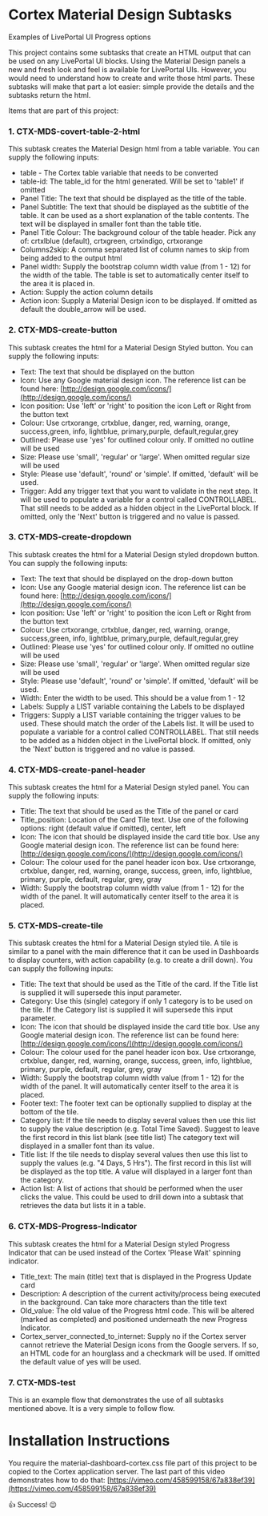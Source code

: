 # Cortex Material Design Subtasks
Examples of LivePortal UI Progress options

This project contains some subtasks that create an HTML output that can be used on any LivePortal UI blocks.
Using the Material Design panels a new and fresh look and feel is available for LivePortal UIs.
However, you would need to understand how to create and write those html parts.
These subtasks will make that part a lot easier: simple provide the details and the subtasks return the html.

Items that are part of this project:

### 1. CTX-MDS-covert-table-2-html
This subtask creates the Material Design html from a table variable. You can supply the following inputs:

- table - The Cortex table variable that needs to be converted
- table-id: The table_id for the html generated. Will be set to 'table1' if omitted
- Panel Title: The text that should be displayed as the title of the table.
- Panel Subtitle: The text that should be displayed as the subtitle of the table.
                  It can be used as a short explanation of the table contents.
                  The text will be displayed in smaller font than the table title.
- Panel Title Colour: The background colour of the table header. Pick any of:
                      crtxlblue (default), crtxgreen, crtxindigo, crtxorange
- Columns2skip: A comma separated list of column names to skip from being added to the output html
- Panel width: Supply the bootstrap column width value (from 1 - 12) for the width of the table.
               The table is set to automatically center itself to the area it is placed in.
- Action: Supply the action column details
- Action icon: Supply a Material Design icon to be displayed. If omitted as default the double_arrow will be used.

### 2. CTX-MDS-create-button
This subtask creates the html for a Material Design Styled button. You can supply the following inputs:

- Text: The text that should be displayed on the button
- Icon: Use any Google material design icon. The reference list can be found here: [http://design.google.com/icons/](http://design.google.com/icons/)
- Icon position: Use 'left' or 'right' to position the icon Left or Right from the button text
- Colour: Use crtxorange, crtxblue, danger, red, warning, orange, success,green, info, lightblue, primary,purple, default,regular,grey
- Outlined: Please use 'yes' for outlined colour only. If omitted no outline will be used
- Size: Please use 'small', 'regular' or 'large'. When omitted regular size will be used
- Style: Please use 'default', 'round' or 'simple'. If omitted, 'default' will be used.
- Trigger: Add any trigger text that you want to validate in the next step.
           It will be used to populate a variable for a control called CONTROLLABEL.
           That still needs to be added as a hidden object in the LivePortal block.
           If omitted, only the 'Next' button is triggered and no value is passed.

### 3. CTX-MDS-create-dropdown
This subtask creates the html for a Material Design styled dropdown button. You can supply the following inputs:

- Text: The text that should be displayed on the drop-down button
- Icon: Use any Google material design icon. The reference list can be found here: [http://design.google.com/icons/](http://design.google.com/icons/)
- Icon position: Use 'left' or 'right' to position the icon Left or Right from the button text
- Colour: Use crtxorange, crtxblue, danger, red, warning, orange, success,green, info, lightblue, primary,purple, default,regular,grey
- Outlined: Please use 'yes' for outlined colour only. If omitted no outline will be used
- Size: Please use 'small', 'regular' or 'large'. When omitted regular size will be used
- Style: Please use 'default', 'round' or 'simple'. If omitted, 'default' will be used.
- Width: Enter the width to be used. This should be a value from 1 - 12
- Labels: Supply a LIST variable containing the Labels to be displayed
- Triggers: Supply a LIST variable containing the trigger values to be used.
            These should match the order of the Labels list.
            It will be used to populate a variable for a control called CONTROLLABEL.
            That still needs to be added as a hidden object in the LivePortal block.
            If omitted, only the 'Next' button is triggered and no value is passed.

### 4. CTX-MDS-create-panel-header
This subtask creates the html for a Material Design styled panel. You can supply the following inputs:

- Title: The text that should be used as the Title of the panel or card
- Title_position: Location of the Card Tile text. Use one of the following options:
                    right (default value if omitted), center, left
- Icon: The icon that should be displayed inside the card title box. Use any Google material design icon. The reference list can be found here: [http://design.google.com/icons/](http://design.google.com/icons/)
- Colour: The colour used for the panel header icon box.
            Use crtxorange, crtxblue, danger, red, warning, orange, success, green, info, lightblue, primary, purple, default, regular, grey, gray
- Width: Supply the bootstrap column width value (from 1 - 12) for the width of the panel.
         It will automatically center itself to the area it is placed.
### 5. CTX-MDS-create-tile
This subtask creates the html for a Material Design styled tile. A tile is similar to a panel with the main difference that it can be used in Dashboards to display counters, with action capability (e.g. to create a drill down). You can supply the following inputs:

- Title: The text that should be used as the Title of the card. If the Title list is supplied it will supersede this input parameter.
- Category: Use this (single) category if only 1 category is to be used on the tile. If the Category list is supplied it will supersede this input parameter.
- Icon: The icon that should be displayed inside the card title box. Use any Google material design icon. The reference list can be found here: [http://design.google.com/icons/](http://design.google.com/icons/)
- Colour: The colour used for the panel header icon box.
            Use crtxorange, crtxblue, danger, red, warning, orange, success, green, info, lightblue, primary, purple, default, regular, grey, gray
- Width: Supply the bootstrap column width value (from 1 - 12) for the width of the panel.
         It will automatically center itself to the area it is placed.
- Footer text: The footer text can be optionally supplied to display at the bottom of the tile.
- Category list: If the tile needs to display several values then use this list to supply the value description (e.g. Total Time Saved). Suggest to leave the first record in this list blank (see title list)
    The category text will displayed in a smaller font than its value.
- Title list: If the tile needs to display several values then use this list to supply the values (e.g. "4 Days, 5 Hrs"). The first record in this list will be displayed as the top title.
    A value will displayed in a larger font than the category.
- Action list: A list of actions that should be performed when the user clicks the value.
   This could be used to drill down into a subtask that retrieves the data but lists it in a table.

### 6. CTX-MDS-Progress-Indicator
This subtask creates the html for a Material Design styled Progress Indicator that can be used instead of the Cortex 'Please Wait' spinning indicator.

- Title_text: The main (title) text that is displayed in the Progress Update card
- Description: A description of the current activity/process being executed in the background. Can take more characters than the title text
- Old_value: The old value of the Progress html code. This will be altered (marked as completed) and positioned underneath the new Progress Indicator.
- Cortex_server_connected_to_internet: Supply no if the Cortex server cannot retrieve the Material Design icons from the Google servers. If so, an HTML code for an hourglass and a checkmark will be used. If omitted the default value of yes will be used.

### 7. CTX-MDS-test
This is an example flow that demonstrates the use of all subtasks mentioned above. It is a very simple to follow flow.

# Installation Instructions
You require the material-dashboard-cortex.css file part of this project to be copied to the Cortex application server.
The last part of this video demonstrates how to do that: [https://vimeo.com/458599158/67a838ef39](https://vimeo.com/458599158/67a838ef39)

:thumbsup: Success! :wink:

